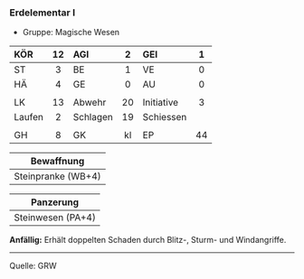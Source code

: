 ### Erdelementar I

- Gruppe: Magische Wesen

| KÖR    | 12  | AGI      |  2  | GEI        |  1  |
| :----- | :-: | :------- | :-: | :--------- | :-: |
| ST     |  3  | BE       |  1  | VE         |  0  |
| HÄ     |  4  | GE       |  0  | AU         |  0  |
|        |     |          |     |            |     |
| LK     | 13  | Abwehr   | 20  | Initiative |  3  |
| Laufen |  2  | Schlagen | 19  | Schiessen  |     |
|        |     |          |     |            |     |
| GH     |  8  | GK       | kl  | EP         | 44  |

|     Bewaffnung     |
| :----------------: |
| Steinpranke (WB+4) |

|     Panzerung     |
| :---------------: |
| Steinwesen (PA+4) |

**Anfällig:** Erhält doppelten Schaden durch Blitz-, Sturm- und Windangriffe.

---

Quelle: GRW

